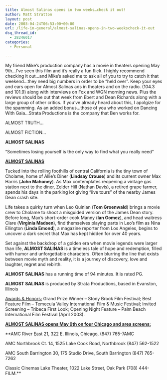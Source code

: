 ```yaml
---
title: Almost Salinas opens in two weeks…check it out!
author: Matt Stratton
layout: post
date: 2003-04-24T06:53:00+00:00
url: /life-in-general/almost-salinas-opens-in-two-weekscheck-it-out
dsq_thread_id:
  - 28246017
categories:
  - Personal

---
```

My friend Mike&#8217;s production company has a movie in theaters opening May 9th&#8230;I&#8217;ve seen this film and it&#8217;s really a fun flick. I highly recommend checking it out&#8230;and Mike&#8217;s asked me to ask all of you to try to catch it that weekend&#8230;they need big numbers in order to be &#8220;held over&#8221;. Keep your eyes and ears open for Almost Salinas ads in theaters and on the radio. (104.3 and 101.9) along with interviews on Fox and WGN morning news. Plus the reviews should be out that week from Ebert and Dean Richards along with a large group of other critics. If you&#8217;ve already heard about this, I apolgize for the spamming. As an added bonus&#8230;those of you who worked on Dancing With Gaia&#8230;Strata Productions is the company that Ben works for.

ALMOST TRUTH&#8230;
  
ALMOST FICTION&#8230;
  
**ALMOST SALINAS**

&#8220;Sometimes losing yourself is the only way to find what you really need&#8221;

**<u>ALMOST SALINAS</u>**

Tucked into the rolling foothills of central California is the tiny town of Cholame, home of Allie’s Diner (**Lindsay Crouse**) and its current owner Max Harris (**John Mahoney**). As Max contemplates reopening a vintage gas station next to the diner, Zelder Hill (Nathan Davis), a retired grape farmer, spends his days in the parking lot giving “live tours” of the nearby James Dean crash site.

Life takes a quirky turn when Leo Quinlan (**Tom Groenwald**) brings a movie crew to Cholame to shoot a misguided version of the James Dean story. Before long, Max’s short-order cook Manny (**Ian Gomez**), and head waitress Clare (**Virginia Madsen**), find themselves playing parts in Leo’s film as Nina Ellington (**Linda Emond**), a magazine reporter from Los Angeles, begins to uncover a dark secret that Max has kept hidden for over 40 years.

Set against the backdrop of a golden era when movie legends were larger than life, **ALMOST SALINAS** is a timeless tale of hope and redemption, filled with humor and unforgettable characters. Often blurring the line that exists between movie myth and reality, it is a journey of discovery, love and laughter, regret and rebirth.

**ALMOST SALINAS** has a running time of 94 minutes. It is rated PG.
  
**ALMOST SALINAS** is produced by Strata Productions, based in Evanston, Illinois

<u>Awards & Honors:</u> Grand Prize Winner &#8211; Stony Brook Film Festival; Best Feature Film &#8211; Temecula Valley International Film & Music Festival; Invited Screening &#8211; Tribeca First Look; Opening Night Feature &#8211; Palm Beach International Film Festival (April 2003).

<u>**ALMOST SALINAS opens May 9th on four Chicago and area screens:**</u>
  
**AMC River East 21, 322 E. Illinois, Chicago, (847) 765-7AMC
  
AMC Northbrook Ct. 14, 1525 Lake Cook Road, Northbrook (847) 562-1522
  
AMC South Barrington 30, 175 Studio Drive, South Barrington (847) 765-7262
  
Classic Cinemas Lake Theater, 1022 Lake Street, Oak Park (708) 444-FILM.**